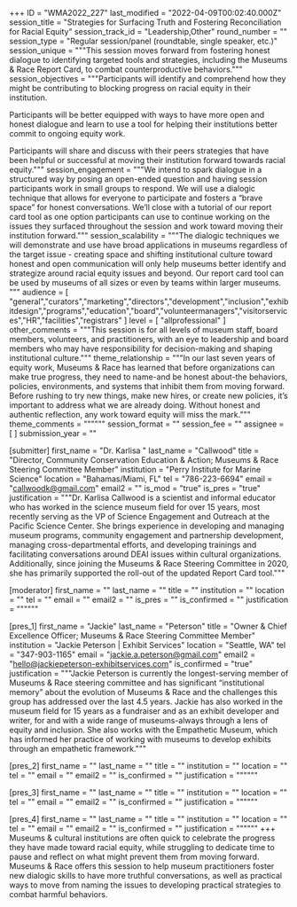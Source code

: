 +++
ID = "WMA2022_227"
last_modified = "2022-04-09T00:02:40.000Z"
session_title = "Strategies for Surfacing Truth and Fostering Reconciliation for Racial Equity"
session_track_id = "Leadership,Other"
round_number = ""
session_type = "Regular session/panel (roundtable, single speaker, etc.)"
session_unique = """This session moves forward from fostering honest dialogue to identifying targeted tools and strategies, including the Museums & Race Report Card, to combat counterproductive behaviors."""
session_objectives = """Participants will identify and comprehend how they might be contributing to blocking progress on racial equity in their institution.

Participants will be better equipped with ways to have more open and honest dialogue and learn to use a tool for helping their institutions better commit to ongoing equity work. 

Participants will share and discuss with their peers strategies that have been helpful or successful at moving their institution forward towards racial equity."""
session_engagement = """We intend to spark dialogue in a structured way by posing an open-ended question and having session participants work in small groups to respond. We will use a dialogic technique that allows for everyone to participate and fosters a “brave space” for honest conversations. We’ll close with a tutorial of our report card tool as one option participants can use to continue working on the issues they surfaced throughout the session and work toward moving their institution forward."""
session_scalability = """The dialogic techniques we will demonstrate and use have broad applications in museums regardless of the target issue - creating space and shifting institutional culture toward honest and open communication will only help museums better identify and strategize around racial equity issues and beyond. Our report card tool can be used by museums of all sizes or even by teams within larger museums.
"""
audience = [ "general","curators","marketing","directors","development","inclusion","exhibitdesign","programs","education","board","volunteermanagers","visitorservices","HR","facilities","registrars" ]
level = [ "allprofessional" ]
other_comments = """This session is for all levels of museum staff, board members, volunteers, and practitioners, with an eye to leadership and board members who may have responsibility for decision-making and shaping institutional culture."""
theme_relationship = """In our last seven years of equity work, Museums & Race has learned that before organizations can make true progress, they need to name-and be honest about-the behaviors, policies, environments, and systems that inhibit them from moving forward. Before rushing to try new things, make new hires, or create new policies, it’s important to address what we are already doing. Without honest and authentic reflection, any work toward equity will miss the mark."""
theme_comments = """"""
session_format = ""
session_fee = ""
assignee = [  ]
submission_year = ""

[submitter]
first_name = "Dr. Karlisa "
last_name = "Callwood"
title = "Director, Community Conservation Education & Action; Museums & Race Steering Committee Member"
institution = "Perry Institute for Marine Science"
location = "Bahamas/Miami, FL"
tel = "786-223-6694"
email = "callwoodk@gmail.com"
email2 = ""
is_mod = "true"
is_pres = "true"
justification = """Dr. Karlisa Callwood is a scientist and informal educator who has worked in the science museum field for over 15 years, most recently serving as the VP of Science Engagement and Outreach at the Pacific Science Center. She brings experience in developing and managing museum programs, community engagement and partnership development, managing cross-departmental efforts, and developing trainings and facilitating conversations around DEAI issues within cultural organizations. Additionally, since joining the Museums & Race Steering Committee in 2020, she has primarily supported the roll-out of the updated Report Card tool."""

[moderator]
first_name = ""
last_name = ""
title = ""
institution = ""
location = ""
tel = ""
email = ""
email2 = ""
is_pres = ""
is_confirmed = ""
justification = """"""

[pres_1]
first_name = "Jackie"
last_name = "Peterson"
title = "Owner & Chief Excellence Officer; Museums & Race Steering Committee Member"
institution = "Jackie Peterson | Exhibit Services"
location = "Seattle, WA"
tel = "347-903-1165"
email = "jackie.a.peterson@gmail.com"
email2 = "hello@jackiepeterson-exhibitservices.com"
is_confirmed = "true"
justification = """Jackie Peterson is currently the longest-serving member of Museums & Race steering committee and has significant “institutional memory” about the evolution of Museums & Race and the challenges this group has addressed over the last 4.5 years. Jackie has also worked in the museum field for 15 years as a fundraiser and as an exhibit developer and writer, for and with a wide range of museums-always through a lens of equity and inclusion. She also works with the Empathetic Museum, which has informed her practice of working with museums to develop exhibits through an empathetic framework."""

[pres_2]
first_name = ""
last_name = ""
title = ""
institution = ""
location = ""
tel = ""
email = ""
email2 = ""
is_confirmed = ""
justification = """"""

[pres_3]
first_name = ""
last_name = ""
title = ""
institution = ""
location = ""
tel = ""
email = ""
email2 = ""
is_confirmed = ""
justification = """"""

[pres_4]
first_name = ""
last_name = ""
title = ""
institution = ""
location = ""
tel = ""
email = ""
email2 = ""
is_confirmed = ""
justification = """"""
+++
Museums & cultural institutions are often quick to celebrate the progress they have made toward racial equity, while struggling to dedicate time to pause and reflect on what might prevent them from moving forward. Museums & Race offers this session to help museum practitioners foster new dialogic skills to have more truthful conversations, as well as practical ways to move from naming the issues to developing practical strategies to combat harmful behaviors.
